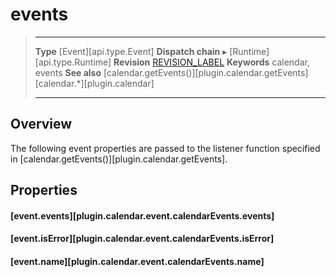 # events

> --------------------- ------------------------------------------------------------------------------------------
> __Type__              [Event][api.type.Event]
> __Dispatch chain__    &#9656; [Runtime][api.type.Runtime]
> __Revision__          [REVISION_LABEL](REVISION_URL)
> __Keywords__          calendar, events
> __See also__			[calendar.getEvents()][plugin.calendar.getEvents]
>						[calendar.*][plugin.calendar]
> --------------------- ------------------------------------------------------------------------------------------

## Overview

The following event properties are passed to the listener function specified in [calendar.getEvents()][plugin.calendar.getEvents].


## Properties

#### [event.events][plugin.calendar.event.calendarEvents.events]

#### [event.isError][plugin.calendar.event.calendarEvents.isError]

#### [event.name][plugin.calendar.event.calendarEvents.name]

